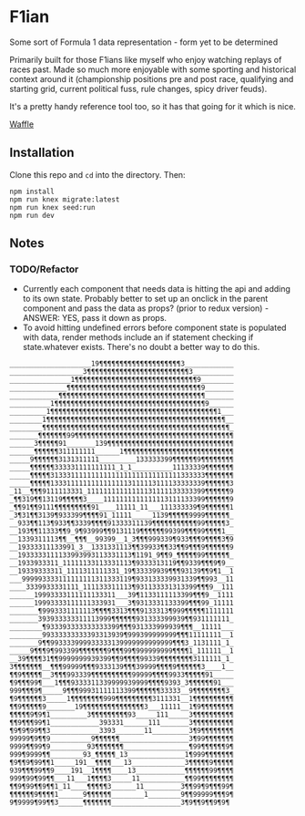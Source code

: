 # F1ian

Some sort of Formula 1 data representation - form yet to be determined

Primarily built for those F1ians like myself who enjoy watching replays of races past. Made so much more enjoyable with some sporting and historical context around it (championship positions pre and post race, qualifying and starting grid, current political fuss, rule changes, spicy driver feuds).

It's a pretty handy reference tool too, so it has that going for it which is nice.

[Waffle](https://waffle.io/andrew-rayco/f1)

## Installation

Clone this repo and `cd` into the directory. Then:

```
npm install
npm run knex migrate:latest
npm run knex seed:run
npm run dev
```

## Notes

### TODO/Refactor

-   Currently each component that needs data is hitting the api and adding to its own state. Probably better to set up an onclick in the parent component and pass the data as props? (prior to redux version) - ANSWER: YES, pass it down as props.
-   To avoid hitting undefined errors before component state is populated with data, render methods include an if statement checking if state.whatever exists. There's no doubt a better way to do this.

<!-- prettier-ignore -->
```
____________________19¶¶¶¶¶¶¶¶¶¶¶¶¶¶¶¶¶¶¶¶3____________ __________________3¶¶¶¶¶¶¶¶¶¶¶¶¶¶¶¶¶¶¶¶¶¶¶¶¶3__________ _______________1¶¶¶¶¶¶¶¶¶¶¶¶¶¶¶¶¶¶¶¶¶¶¶¶¶¶¶¶¶¶9________ ______________¶¶¶¶¶¶¶¶¶¶¶¶¶¶¶¶¶¶¶¶¶¶¶¶¶¶¶¶¶¶¶¶¶9_______ ____________¶¶¶¶¶¶¶¶¶¶¶¶¶¶¶¶¶¶¶¶¶¶¶¶¶¶¶¶¶¶¶¶¶¶¶¶_______ __________1¶¶¶¶¶¶¶¶¶¶¶¶¶¶¶¶¶¶¶¶¶¶¶¶¶¶¶¶¶¶¶¶¶¶¶¶¶9______ _________1¶¶¶¶¶¶¶¶¶¶¶¶¶¶¶¶¶¶¶¶¶¶¶¶¶¶¶¶¶¶¶¶¶¶¶¶¶¶¶¶¶1___ ________1¶¶¶¶¶¶¶¶¶¶¶¶¶¶¶¶¶¶¶¶¶¶¶¶¶¶¶¶¶¶¶¶¶¶¶¶¶¶¶¶¶¶¶¶__ ________¶¶¶¶¶¶¶¶¶¶¶¶¶¶¶¶¶¶¶¶¶¶¶¶¶¶¶¶¶¶¶¶¶¶¶¶¶¶¶¶¶¶¶¶¶¶_ _______¶¶¶¶¶¶¶99¶¶¶¶¶¶¶¶¶¶¶¶¶¶¶¶¶¶¶¶¶¶¶¶¶¶¶¶¶¶¶¶¶¶¶¶¶¶¶ ______3¶¶¶¶¶91_______139¶¶¶¶¶¶¶¶¶¶¶¶¶¶¶¶¶¶¶¶¶¶¶¶¶¶¶¶¶¶¶ ______¶¶¶¶¶¶311111111______1¶¶¶¶¶¶¶¶¶¶¶¶¶¶¶¶¶¶¶¶¶¶¶¶¶¶¶ _____9¶¶¶¶¶¶3131311111_________133333399¶¶¶¶¶¶9¶¶¶¶¶¶¶¶ _____¶¶¶¶¶¶333331111111111_1_1__________11133339¶¶¶¶¶¶¶ _____¶¶¶¶¶31333111111111111111111111111111333333¶¶¶¶¶¶¶ _____¶¶¶¶¶13331111111111111113111113111133333339¶¶¶¶¶¶3 _11__¶¶¶9111113331_11111111111111131111133333399¶¶¶¶¶¶9 _¶¶319¶¶13119¶¶¶¶¶3____1111111111111113111133399¶¶¶¶¶¶9 _¶¶91¶¶9111¶¶¶¶¶¶¶¶¶91____11111_11___111333339¶9¶¶¶¶¶¶1 _3¶31¶¶3139¶933399¶¶¶¶91_11111_____1139¶¶¶¶¶9999¶¶¶¶¶¶_ __933¶¶113¶933¶¶3339¶¶¶¶91333311139¶¶¶¶¶¶¶¶¶¶¶99¶¶¶¶¶3_ __193¶¶11333¶¶9_9¶93999¶¶9131119¶¶¶¶¶¶99399¶¶¶99¶¶¶¶1__ __1339311113¶¶__¶¶¶__99399__1_3¶¶¶999339¶933¶¶¶9¶¶¶¶3¶9 __19333311133991_3__1331331113¶¶39933¶¶33¶¶9¶¶¶9¶¶¶¶¶¶9 __1933333111133993993113331113¶1191_9¶¶9_¶¶¶¶¶99¶¶¶¶¶¶_ __1933933311_11111133113331113¶9333313119¶¶9339¶¶¶9¶9__ __19339333311_1111311111331_19¶33339939¶¶¶93139¶¶9¶1__1 ___999993333111111111311333119¶933133339931339¶¶993__11 ____3339933331111_111133311113¶931133331313399¶¶¶9__111 ______19993333111111133311___39¶1133111113399¶¶¶9__1111 ______19993333111111333931___3¶9313331133399¶¶¶99_11111 _______¶9993331111113¶¶¶¶3313¶¶¶9133313¶999¶¶¶¶¶1111111 _______393933333311113999¶¶¶¶¶¶931333399939¶¶931111111_ ________¶933393333333333399¶¶¶931333999939¶¶¶__11111___ ________99333333333393313939¶999399999999¶¶¶11111111__1 _______9¶¶993333999933333139999999999999¶¶¶3_1131111_1_ _____9¶¶¶9¶993399¶¶¶¶¶¶¶9¶¶¶99¶999999999¶¶¶¶1_111111__1 __39¶¶¶¶31¶¶9999999939399¶¶9¶¶¶¶99339¶¶¶¶¶¶¶¶3111111_1_ 3¶¶¶¶¶¶¶__¶¶¶99999¶¶¶9333139¶¶¶39999¶¶¶¶9¶¶¶¶¶¶3____1__ ¶¶9¶¶¶¶¶__3¶¶¶993339¶¶¶¶¶¶¶¶¶¶99999¶¶¶¶9933¶¶¶¶¶91_____ ¶9¶¶¶99¶___1¶¶¶9333311339999939999¶¶¶¶9393_3¶¶¶¶¶¶91___ 999¶¶¶9¶_____9¶¶¶99931111113399¶¶¶¶¶¶33333__9¶¶¶¶¶¶¶¶3_ ¶9¶¶¶¶¶¶3_____1¶¶¶¶¶¶¶¶999¶¶¶¶¶¶¶¶¶3111331__1¶¶¶¶¶¶¶¶¶¶ ¶¶9¶¶¶¶¶9_______19¶¶¶¶¶¶¶¶¶¶¶¶¶¶¶3___11111__1¶9¶¶¶¶¶¶¶¶ ¶¶¶¶¶9¶9¶1_________3¶¶¶¶¶¶¶¶¶93_____111_____3¶¶¶¶¶¶¶¶¶¶ ¶¶9¶¶¶99¶1____________393331______111_______3¶¶¶¶¶¶¶¶¶¶ ¶9¶9¶99¶¶3____________3393_______11_________3¶9¶¶¶¶¶¶¶¶ 99999¶9¶¶9__________9¶¶¶¶¶¶_________________3¶99¶¶¶¶¶¶¶ 9999¶¶99¶9_________93¶¶¶¶¶¶¶________________¶99¶¶¶¶¶¶9¶ 999¶9999¶¶________93_¶¶¶¶¶_13______________1¶999¶¶¶¶¶¶¶ ¶9¶¶9¶99¶¶1_____191__¶¶¶¶___13_____________3¶¶¶¶¶9¶¶¶¶¶ 939¶¶¶99¶¶9____191__1¶¶¶¶____13____________¶¶¶¶¶¶99¶¶¶¶ 999¶99¶99¶¶___11___1¶¶¶¶3_____11___________¶¶99¶¶¶¶¶¶¶¶ ¶¶9¶99¶¶9¶¶1_11____¶¶¶¶¶3______11_________3¶¶99¶9¶¶¶99¶ ¶¶¶¶¶¶9¶¶¶¶1______9¶¶¶¶¶¶________1________9¶¶99999¶¶¶9¶ 9¶9999¶99¶¶3______¶¶¶¶¶¶¶_________________3¶9¶¶9¶¶9¶9¶
```
